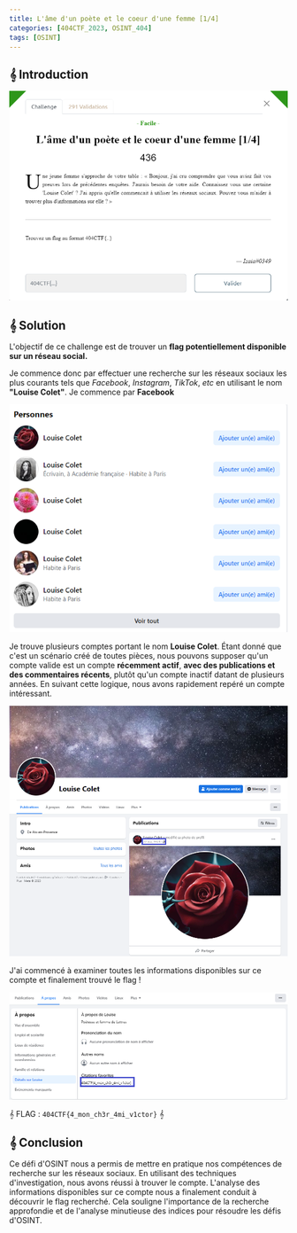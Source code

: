 ```yaml
---
title: L'âme d'un poète et le coeur d'une femme [1/4]
categories: [404CTF_2023, OSINT_404]
tags: [OSINT]
---
```


## 𝄞 Introduction

![Intro](/assets/images/404CTF_2023/OSINT/L'ame_d'un_poete_et_le_coeur_d'une_femme_parti_1/intro.png)


## 𝄞 Solution

L'objectif de ce challenge est de trouver un **flag potentiellement disponible sur un réseau social.**

Je commence donc par effectuer une recherche sur les réseaux sociaux les plus courants tels que *Facebook*, *Instagram*, *TikTok*, *etc* en utilisant le nom **"Louise Colet"**.
Je commence par **Facebook**

![Fb](/assets/images/404CTF_2023/OSINT/L'ame_d'un_poete_et_le_coeur_d'une_femme_parti_1/fb.png)

Je trouve plusieurs comptes portant le nom **Louise Colet**. Étant donné que c'est un scénario créé de toutes pièces, nous pouvons supposer qu'un compte valide est un compte **récemment actif**, **avec des publications et des commentaires récents**, plutôt qu'un compte inactif datant de plusieurs années. En suivant cette logique, nous avons rapidement repéré un compte intéressant.

![Fb_louise](/assets/images/404CTF_2023/OSINT/L'ame_d'un_poete_et_le_coeur_d'une_femme_parti_1/louise_fb.png)

J'ai commencé à examiner toutes les informations disponibles sur ce compte et finalement trouvé le flag ! 

![Flag](/assets/images/404CTF_2023/OSINT/L'ame_d'un_poete_et_le_coeur_d'une_femme_parti_1/flag.png)


𝄞 FLAG : `404CTF{4_mon_ch3r_4mi_v1ctor}` 𝄞

## 𝄞 Conclusion
Ce défi d'OSINT nous a permis de mettre en pratique nos compétences de recherche sur les réseaux sociaux. En utilisant des techniques d'investigation, nous avons réussi à trouver le compte. L'analyse des informations disponibles sur ce compte nous a finalement conduit à découvrir le flag recherché. Cela souligne l'importance de la recherche approfondie et de l'analyse minutieuse des indices pour résoudre les défis d'OSINT.











